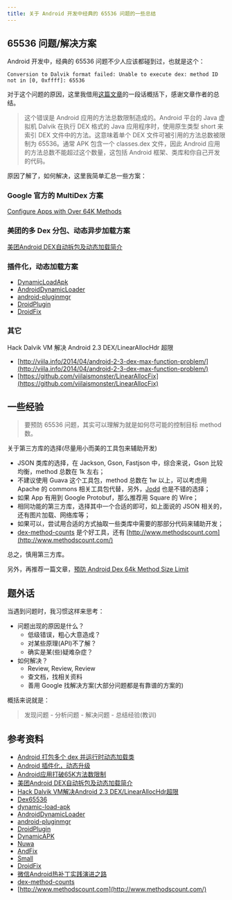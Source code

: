 ```yaml
---
title: 关于 Android 开发中经典的 65536 问题的一些总结
---
```

## 65536 问题/解决方案

Android 开发中，经典的 65536 问题不少人应该都碰到过，也就是这个：

`Conversion to Dalvik format failed: Unable to execute dex: method ID not in [0, 0xffff]: 65536`

对于这个问题的原因，这里我借用[这篇文章](http://www.infoq.com/cn/news/2014/11/android-multidex)的一段话概括下，感谢文章作者的总结。

> 这个错误是 Android 应用的方法总数限制造成的。Android 平台的 Java 虚拟机 Dalvik 在执行 DEX 格式的 Java 应用程序时，使用原生类型 short 来索引 DEX 文件中的方法。这意味着单个 DEX 文件可被引用的方法总数被限制为 65536。通常 APK 包含一个 classes.dex 文件，因此 Android 应用的方法总数不能超过这个数量，这包括 Android 框架、类库和你自己开发的代码。

原因了解了，如何解决，这里我简单汇总一些方案：

### Google 官方的 MultiDex 方案

[Configure Apps with Over 64K Methods](https://developer.android.com/studio/build/multidex.html)

### 美团的多 Dex 分包、动态异步加载方案

[美团Android DEX自动拆包及动态加载简介](http://tech.meituan.com/mt-android-auto-split-dex.html)

### 插件化，动态加载方案

- [DynamicLoadApk](https://github.com/singwhatiwanna/dynamic-load-apk)
- [AndroidDynamicLoader](https://github.com/mmin18/AndroidDynamicLoader)
- [android-pluginmgr](https://github.com/houkx/android-pluginmgr)
- [DroidPlugin](https://github.com/DroidPluginTeam/DroidPlugin)
- [DroidFix](https://github.com/bunnyblue/DroidFix)
  
### 其它

Hack Dalvik VM 解决 Android 2.3 DEX/LinearAllocHdr 超限

- [http://viila.info/2014/04/android-2-3-dex-max-function-problem/](http://viila.info/2014/04/android-2-3-dex-max-function-problem/)
- [https://github.com/viilaismonster/LinearAllocFix](https://github.com/viilaismonster/LinearAllocFix)

## 一些经验

> 要预防 65536 问题，其实可以理解为就是如何尽可能的控制目标 method 数。

关于第三方库的选择(尽量用小而美的工具包来辅助开发)

- JSON 类库的选择，在 Jackson, Gson, Fastjson 中，综合来说，Gson 比较均衡，method 总数在 1k 左右；
- 不建议使用 Guava 这个工具包，method 总数在 1w 以上，可以考虑用 Apache 的 commons 相关工具包代替，另外，[Jodd](https://github.com/oblac/jodd) 也是不错的选择； 
- 如果 App 有用到 Google Protobuf，那么推荐用 Square 的 Wire；
- 相同功能的第三方库，选择其中一个合适的即可，如上面说的 JSON 相关的，还有图片加载、网络库等；
- 如果可以，尝试用合适的方式抽取一些类库中需要的那部分代码来辅助开发；
- [dex-method-counts](https://github.com/mihaip/dex-method-counts) 是个好工具，还有 [http://www.methodscount.com](http://www.methodscount.com/)

总之，慎用第三方库。

另外，再推荐一篇文章，[預防 Android Dex 64k Method Size Limit](https://ingramchen.io/blog/2014/09/prevention-of-android-dex-64k-method-size-limit.html)

## 题外话

当遇到问题时，我习惯这样来思考：

- 问题出现的原因是什么？
  - 低级错误，粗心大意造成？
  - 对某些原理(API)不了解？
  - 确实是某(些)疑难杂症？
- 如何解决？
  - Review, Review, Review
  - 查文档，找相关资料
  - 善用 Google 找解决方案(大部分问题都是有靠谱的方案的)

概括来说就是：
> 发现问题 - 分析问题 - 解决问题 - 总结经验(教训)
										
## 参考资料

- [Android 打包多个 dex 并运行时动态加载类](http://android-developers.blogspot.hk/2011/07/custom-class-loading-in-dalvik.html)
- [Android 插件化，动态升级](http://www.trinea.cn/android/android-plugin/)
- [Android应用打破65K方法数限制](http://www.infoq.com/cn/news/2014/11/android-multidex)
- [美团Android DEX自动拆包及动态加载简介](http://tech.meituan.com/mt-android-auto-split-dex.html)
- [Hack Dalvik VM解决Android 2.3 DEX/LinearAllocHdr超限](https://github.com/viilaismonster/LinearAllocFix)
- [Dex65536](https://github.com/mmin18/Dex65536)
- [dynamic-load-apk](https://github.com/singwhatiwanna/dynamic-load-apk)
- [AndroidDynamicLoader](https://github.com/mmin18/AndroidDynamicLoader)
- [android-pluginmgr](https://github.com/houkx/android-pluginmgr)
- [DroidPlugin](https://github.com/DroidPluginTeam/DroidPlugin)
- [DynamicAPK](https://github.com/CtripMobile/DynamicAPK)
- [Nuwa](https://github.com/jasonross/Nuwa)
- [AndFix](https://github.com/alibaba/AndFix)
- [Small](https://github.com/wequick/Small)
- [DroidFix](https://github.com/bunnyblue/DroidFix)
- [微信Android热补丁实践演进之路](http://mp.weixin.qq.com/s?spm=a1z2e.7794127.0.0.Q7LExa&__biz=MzAwNDY1ODY2OQ==&mid=2649286306&idx=1&sn=d6b2865e033a99de60b2d4314c6e0a25&scene=0&__nc=1#wechat_redirect)
- [dex-method-counts](https://github.com/mihaip/dex-method-counts)
- [http://www.methodscount.com](http://www.methodscount.com/)

